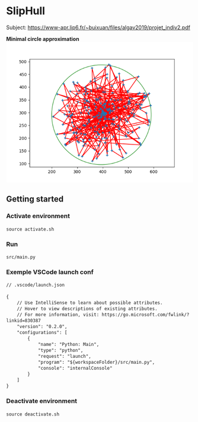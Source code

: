# SlipHull

Subject: <https://www-apr.lip6.fr/~buixuan/files/algav2019/projet_indiv2.pdf>

**Minimal circle approximation**
![minimal circle approximation](docs/minimal-circle-approx.png)

## Getting started

### Activate environment

    source activate.sh

### Run

    src/main.py

### Exemple VSCode launch conf

```jsonc
// .vscode/launch.json

{
	// Use IntelliSense to learn about possible attributes.
	// Hover to view descriptions of existing attributes.
	// For more information, visit: https://go.microsoft.com/fwlink/?linkid=830387
	"version": "0.2.0",
	"configurations": [
		{
			"name": "Python: Main",
			"type": "python",
			"request": "launch",
			"program": "${workspaceFolder}/src/main.py",
			"console": "internalConsole"
		}
	]
}
```

### Deactivate environment

    source deactivate.sh

